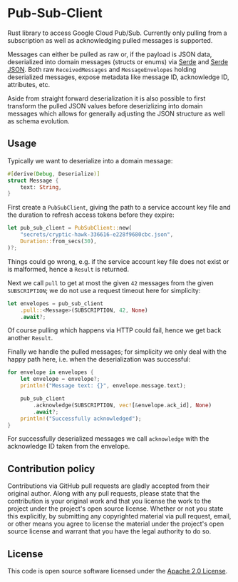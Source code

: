 # Pub-Sub-Client #

Rust library to access Google Cloud Pub/Sub. Currently only pulling from a subscription as well as acknowledging pulled messages is supported.

Messages can either be pulled as raw or, if the payload is JSON data, deserialized into domain messages (structs or enums) via [Serde](https://serde.rs/) and [Serde JSON](https://docs.serde.rs/serde_json). Both raw `ReceivedMessages` and `MessageEnvelopes` holding deserialized messages, expose metadata like message ID, acknowledge ID, attributes, etc.

Aside from straight forward deserialization it is also possible to first transform the pulled JSON values before deserizlizing into domain messages which allows for generally adjusting the JSON structure as well as schema evolution.

## Usage

Typically we want to deserialize into a domain message:

``` rust
#[derive(Debug, Deserialize)]
struct Message {
    text: String,
}
```

First create a `PubSubClient`, giving the path to a service account key file and the duration to refresh access tokens before they expire:

``` rust
let pub_sub_client = PubSubClient::new(
    "secrets/cryptic-hawk-336616-e228f9680cbc.json",
    Duration::from_secs(30),
)?;
```

Things could go wrong, e.g. if the service account key file does not exist or is malformed, hence a `Result` is returned.

Next we call `pull` to get at most the given `42` messages from the given `SUBSCRIPTION`; we do not use a request timeout here for simplicity:

``` rust
let envelopes = pub_sub_client
    .pull::<Message>(SUBSCRIPTION, 42, None)
    .await?;
```

Of course pulling which happens via HTTP could fail, hence we get back another `Result`.

Finally we handle the pulled messages; for simplicity we only deal with the happy path here, i.e. when the deserialization was successful:

``` rust
for envelope in envelopes {
    let envelope = envelope?;
    println!("Message text: {}", envelope.message.text);

    pub_sub_client
        .acknowledge(SUBSCRIPTION, vec![&envelope.ack_id], None)
        .await?;
    println!("Successfully acknowledged");
}
```

For successfully deserialized messages we call `acknowledge` with the acknowledge ID taken from the envelope.

## Contribution policy ##

Contributions via GitHub pull requests are gladly accepted from their original author. Along with
any pull requests, please state that the contribution is your original work and that you license the
work to the project under the project's open source license. Whether or not you state this
explicitly, by submitting any copyrighted material via pull request, email, or other means you agree
to license the material under the project's open source license and warrant that you have the legal
authority to do so.

## License ##

This code is open source software licensed under the
[Apache 2.0 License]("http://www.apache.org/licenses/LICENSE-2.0.html").
